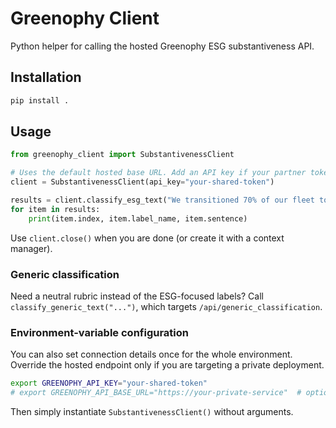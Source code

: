# Greenophy Client

Python helper for calling the hosted Greenophy ESG substantiveness API.

## Installation

```bash
pip install .
```

## Usage

```python
from greenophy_client import SubstantivenessClient

# Uses the default hosted base URL. Add an API key if your partner token requires it.
client = SubstantivenessClient(api_key="your-shared-token")

results = client.classify_esg_text("We transitioned 70% of our fleet to EVs in 2023.\nWe value teamwork.")
for item in results:
    print(item.index, item.label_name, item.sentence)
```

Use `client.close()` when you are done (or create it with a context manager).

### Generic classification

Need a neutral rubric instead of the ESG-focused labels? Call `classify_generic_text("...")`, which targets `/api/generic_classification`.

### Environment-variable configuration

You can also set connection details once for the whole environment. Override the hosted endpoint only if you are targeting a private deployment.

```bash
export GREENOPHY_API_KEY="your-shared-token"
# export GREENOPHY_API_BASE_URL="https://your-private-service"  # optional
```

Then simply instantiate `SubstantivenessClient()` without arguments.
